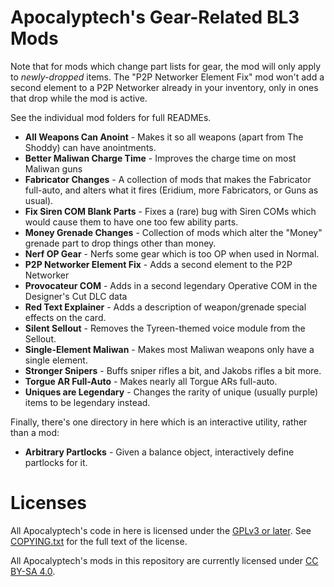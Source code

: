 Apocalyptech's Gear-Related BL3 Mods
====================================

Note that for mods which change part lists for gear, the mod will only apply to
*newly-dropped* items.  The "P2P Networker Element Fix" mod won't add a second
element to a P2P Networker already in your inventory, only in ones that drop while
the mod is active.

See the individual mod folders for full READMEs.

- **All Weapons Can Anoint** - Makes it so all weapons (apart from The Shoddy) can have anointments.
- **Better Maliwan Charge Time** - Improves the charge time on most Maliwan guns
- **Fabricator Changes** - A collection of mods that makes the Fabricator full-auto, and alters
  what it fires (Eridium, more Fabricators, or Guns as usual).
- **Fix Siren COM Blank Parts** - Fixes a (rare) bug with Siren COMs which would cause
  them to have one too few ability parts.
- **Money Grenade Changes** - Collection of mods which alter the "Money" grenade part to drop things
  other than money.
- **Nerf OP Gear** - Nerfs some gear which is too OP when used in Normal.
- **P2P Networker Element Fix** - Adds a second element to the P2P Networker
- **Provocateur COM** - Adds in a second legendary Operative COM in the Designer's Cut DLC data
- **Red Text Explainer** - Adds a description of weapon/grenade special effects on the card.
- **Silent Sellout** - Removes the Tyreen-themed voice module from the Sellout.
- **Single-Element Maliwan** - Makes most Maliwan weapons only have a single element.
- **Stronger Snipers** - Buffs sniper rifles a bit, and Jakobs rifles a bit more.
- **Torgue AR Full-Auto** - Makes nearly all Torgue ARs full-auto.
- **Uniques are Legendary** - Changes the rarity of unique (usually purple) items to be legendary instead.

Finally, there's one directory in here which is an interactive utility, rather
than a mod:

- **Arbitrary Partlocks** - Given a balance object, interactively define partlocks for it.

Licenses
========

All Apocalyptech's code in here is licensed under the
[GPLv3 or later](https://www.gnu.org/licenses/quick-guide-gplv3.html).
See [COPYING.txt](../COPYING.txt) for the full text of the license.

All Apocalyptech's mods in this repository are currently licensed under
[CC BY-SA 4.0](https://creativecommons.org/licenses/by-sa/4.0/).

